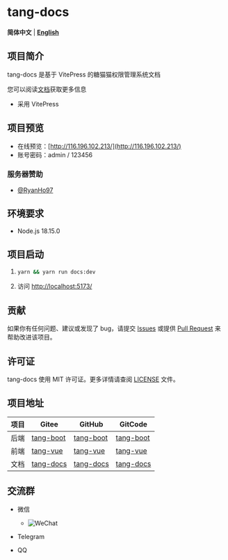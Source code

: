 # tang-docs

**简体中文** | [**English**](./README.en.md)

## 项目简介

tang-docs 是基于 VitePress 的糖猫猫权限管理系统文档

您可以阅读[文档](https://tangllty.eu.org/)获取更多信息

* 采用 VitePress

## 项目预览

* 在线预览：[http://116.196.102.213/](http://116.196.102.213/)
* 账号密码：admin / 123456

### 服务器赞助

* [@RyanHo97](https://github.com/RyanHo97/)

## 环境要求

* Node.js 18.15.0

## 项目启动

1. ```bash
   yarn && yarn run docs:dev
   ```
2. 访问 [http://localhost:5173/](http://localhost:5173/)

## 贡献

如果你有任何问题、建议或发现了 bug，请提交 [Issues](https://gitee.com/tangllty/tang-docs/issues/new) 或提供 [Pull Request](https://gitee.com/tangllty/tang-docs/pull/new) 来帮助改进该项目。

## 许可证

tang-docs 使用 MIT 许可证。更多详情请查阅 [LICENSE](https://gitee.com/tangllty/tang-docs/blob/master/LICENSE) 文件。

## 项目地址

| 项目 | Gitee                                          | GitHub                                          | GitCode                                                 |
| ---- | ---------------------------------------------- | ----------------------------------------------- | ------------------------------------------------------- |
| 后端 | [tang-boot](https://gitee.com/tangllty/tang-boot) | [tang-boot](https://github.com/tangllty/tang-boot) | [tang-boot](https://gitcode.net/weixin_45456454/tang-boot) |
| 前端 | [tang-vue](https://gitee.com/tangllty/tang-vue)   | [tang-vue](https://github.com/tangllty/tang-vue)   | [tang-vue](https://gitcode.net/weixin_45456454/tang-vue)   |
| 文档 | [tang-docs](https://gitee.com/tangllty/tang-docs) | [tang-docs](https://github.com/tangllty/tang-docs) | [tang-docs](https://gitcode.net/weixin_45456454/tang-docs) |

## 交流群

- 微信

  - ![WeChat](https://gitee.com/tangllty/tang-docs/raw/master/docs/public/wechat.png)
- Telegram
- QQ
